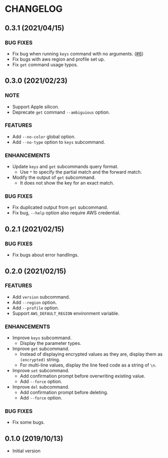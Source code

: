 # CHANGELOG

## 0.3.1 (2021/04/15)

### BUG FIXES

* Fix bug when running `keys` command with no arguments. ([#6](https://github.com/chroju/parade/issues/6))
* Fix bugs with aws region and profile set up.
* Fix `get` command usage typos.

## 0.3.0 (2021/02/23)

### NOTE

* Support Apple silicon.
* Deprecate `get` command `--ambiguious` option.

### FEATURES

* Add `--no-color` global option.
* Add `--no-type` option to `keys` subcommand.

### ENHANCEMENTS

* Update `keys` and `get` subcommands query format.
  * Use `*` to specify the partial match and the forward match.
* Modify the output of `get` subcommand.
  * It does not show the key for an exact match.

### BUG FIXES

* Fix duplicated output from `get` subcommand.
* Fix bug, `--help` option also require AWS credential.

## 0.2.1 (2021/02/15)

### BUG FIXES

* Fix bugs about error handlings.

## 0.2.0 (2021/02/15)

### FEATURES

* Add `version` subcommand.
* Add `--region` option.
* Add `--profile` option.
* Support `AWS_DEFAULT_REGION` environment variable.

### ENHANCEMENTS

* Improve `keys` subcommand.
    * Display the parameter types.
* Improve `get` subcommand.
    * Instead of displaying encrypted values as they are, display them as `(encrypted)` string.
    * For multi-line values, display the line feed code as a string of `\n`.
* Improve `set` subcommand.
    * Add confirmation prompt before overwriting existing value.
    * Add `--force` option.
* Improve `del` subcommand.
    * Add confirmation prompt before deleting.
    * Add `--force` option.

### BUG FIXES

* Fix some bugs.

## 0.1.0 (2019/10/13)

* Initial version

